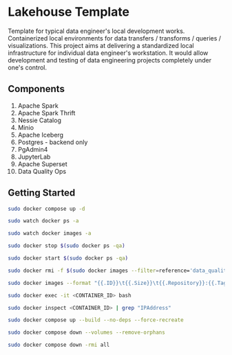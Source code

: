 # Lakehouse Template

Template for typical data engineer's local development works. Containerized local environments for data transfers / transforms / queries / visualizations. This project aims at delivering a standardized local infrastructure for individual data engineer's workstation. It would allow development and testing of data engineering projects completely under one's control.

## Components

1. Apache Spark
2. Apache Spark Thrift
3. Nessie Catalog
4. Minio
5. Apache Iceberg
6. Postgres - backend only
7. PgAdmin4
8. JupyterLab
9. Apache Superset
10. Data Quality Ops

## Getting Started

```bash
sudo docker compose up -d

sudo watch docker ps -a

sudo watch docker images -a

sudo docker stop $(sudo docker ps -qa)

sudo docker start $(sudo docker ps -qa)

sudo docker rmi -f $(sudo docker images --filter=reference='data_quality_in_*' -qa)

sudo docker images --format "{{.ID}}\t{{.Size}}\t{{.Repository}}:{{.Tag}}" | sort -k 2 -h

sudo docker exec -it <CONTAINER_ID> bash

sudo docker inspect <CONTAINER_ID> | grep "IPAddress"

sudo docker compose up --build --no-deps --force-recreate

sudo docker compose down --volumes --remove-orphans

sudo docker compose down -rmi all
```
